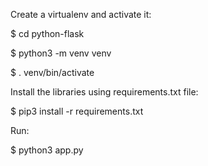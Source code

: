 Create a virtualenv and activate it:

$ cd python-flask

$ python3 -m venv venv

$ . venv/bin/activate

Install the libraries using requirements.txt file:

$ pip3 install -r requirements.txt

Run:

$ python3 app.py
